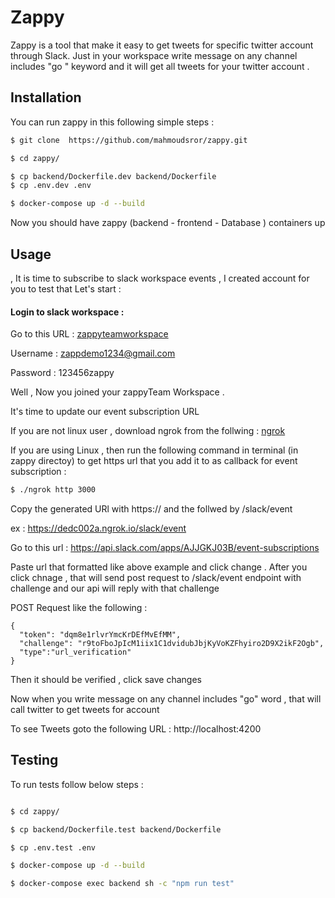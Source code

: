 # Zappy

Zappy is a tool that make it easy to get tweets for specific twitter account through Slack. Just in your workspace write message on any channel includes "go " keyword and it will get all tweets for your twitter account .

## Installation
You can run zappy in this following simple steps :

```sh
$ git clone  https://github.com/mahmoudsror/zappy.git

$ cd zappy/

$ cp backend/Dockerfile.dev backend/Dockerfile
$ cp .env.dev .env

$ docker-compose up -d --build

```

Now you should have zappy (backend - frontend - Database ) containers up 

## Usage

, It is time to subscribe to slack workspace events , I created account for you to test that
Let's start :
#### Login to slack workspace :

Go to this URL : [zappyteamworkspace](https://zappyteamworkspace.slack.com/)

Username : zappdemo1234@gmail.com

Password : 123456zappy

Well , Now you joined your zappyTeam Workspace .

It's time to update our event subscription URL 

If you are not linux user , download ngrok from the follwing : [ngrok](https://dl.equinox.io/ngrok/ngrok/stable)

If you are using Linux , then run the following command in terminal (in zappy directoy) to get https url that you add it to as callback for event subscription :
```sh
$ ./ngrok http 3000
```
Copy the generated URl with https:// and the follwed by /slack/event

ex : https://dedc002a.ngrok.io/slack/event

Go to this url : https://api.slack.com/apps/AJJGKJ03B/event-subscriptions

Paste url that formatted like above example and click change . After you click chnage , that will send post request to /slack/event endpoint with challenge and our api will reply with that challenge 

POST Request like the following :
```
{
  "token": "dqm8e1rlvrYmcKrDEfMvEfMM",
  "challenge": "r9toFboJpIcM1iix1C1dvidubJbjKyVoKZFhyiro2D9X2ikF2Ogb",
  "type":"url_verification"
}
```

Then it should be verified , click save changes 

Now when you write message on any channel includes "go" word , that will call twitter to get tweets for account

To see Tweets goto the following URL : http://localhost:4200


## Testing 

To run tests follow below steps :
```sh

$ cd zappy/

$ cp backend/Dockerfile.test backend/Dockerfile

$ cp .env.test .env

$ docker-compose up -d --build

$ docker-compose exec backend sh -c "npm run test"

```
